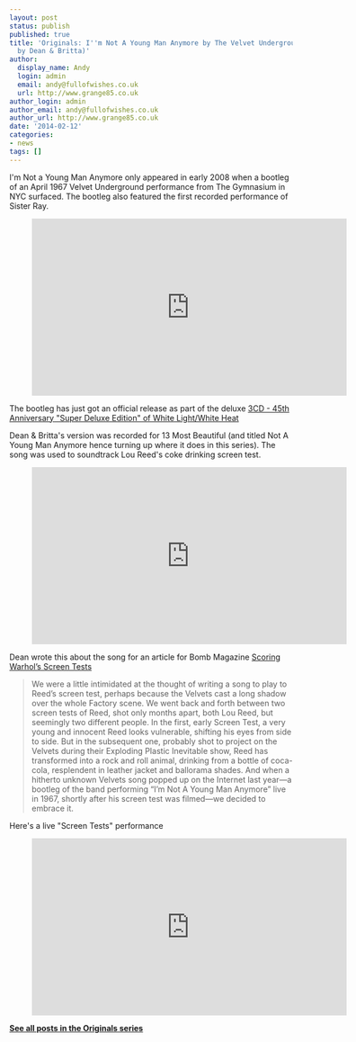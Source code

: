 ```yaml
---
layout: post
status: publish
published: true
title: 'Originals: I''m Not A Young Man Anymore by The Velvet Underground (covered
  by Dean & Britta)'
author:
  display_name: Andy
  login: admin
  email: andy@fullofwishes.co.uk
  url: http://www.grange85.co.uk
author_login: admin
author_email: andy@fullofwishes.co.uk
author_url: http://www.grange85.co.uk
date: '2014-02-12'
categories:
- news
tags: []
---
```

<p>I'm Not a Young Man Anymore only appeared in early 2008 when a bootleg of an April 1967 Velvet Underground performance from The Gymnasium in NYC surfaced. The bootleg also featured the first recorded performance of Sister Ray.<br />
</p>
<figure class="caption aligncenter"><iframe width="560" height="315" src="https://www.youtube-nocookie.com/embed/a63Qd63PaoM" frameborder="0" allowfullscreen></iframe><figcaption class="caption-text"></figcaption></figure>
<p>The bootleg has just got an official release as part of the deluxe <a href="http://www.amazon.com/gp/product/B00FH3UI66/ref=as_li_ss_tl?ie=UTF8&camp=1789&creative=390957&creativeASIN=B00FH3UI66&linkCode=as2&tag=aheadfullofwi-20">3CD - 45th Anniversary "Super Deluxe Edition" of White Light/White Heat</a></p>
<p>Dean & Britta's version was recorded for 13 Most Beautiful (and titled Not A Young Man Anymore hence turning up where it does in this series). The song was used to soundtrack Lou Reed's coke drinking screen test.<br />
</p>
<figure class="caption aligncenter"><iframe width="560" height="315" src="https://www.youtube-nocookie.com/embed/crjeF8G13x8" frameborder="0" allowfullscreen></iframe><figcaption class="caption-text"></figcaption></figure>
<p>Dean wrote this about the song for an article for Bomb Magazine <a href="http://bombsite.com/issues/999/articles/3326">Scoring Warhol’s Screen Tests</a></p>
<blockquote><p>We were a little intimidated at the thought of writing a song to play to Reed’s screen test, perhaps because the Velvets cast a long shadow over the whole Factory scene. We went back and forth between two screen tests of Reed, shot only months apart, both Lou Reed, but seemingly two different people. In the first, early Screen Test, a very young and innocent Reed looks vulnerable, shifting his eyes from side to side. But in the subsequent one, probably shot to project on the Velvets during their Exploding PIastic Inevitable show, Reed has transformed into a rock and roll animal, drinking from a bottle of coca-cola, resplendent in leather jacket and ballorama shades. And when a hitherto unknown Velvets song popped up on the Internet last year—a bootleg of the band performing “I’m Not A Young Man Anymore” live in 1967, shortly after his screen test was filmed—we decided to embrace it.</p></blockquote>
<p>Here's a live "Screen Tests" performance<br />
</p>
<figure class="caption aligncenter"><iframe width="560" height="315" src="https://www.youtube-nocookie.com/embed/qFB0ZKCWVVc" frameborder="0" allowfullscreen></iframe><figcaption class="caption-text"></figcaption></figure>
<p><strong><a href="/category/originals/" title="List: Originals">See all posts in the Originals series</a></strong></p>
